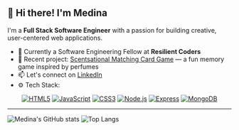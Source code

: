 ## 👋 Hi there! I'm Medina

I'm a **Full Stack Software Engineer** with a passion for building creative, user-centered web applications.

- 🔭 Currently a Software Engineering Fellow at **Resilient Coders**
- 🧠 Recent project: [Scentsational Matching Card Game](#) — a fun memory game inspired by perfumes
- 📫 Let's connect on [LinkedIn](https://www.linkedin.com/in/medina-geyer/)
- ⚙️ Tech Stack:

<div align="center">

[![HTML5](https://img.shields.io/badge/HTML-fb8f67?style=flat-square&logo=HTML5&logoColor=fdfffc)](https://html.com/)
[![JavaScript](https://img.shields.io/badge/JavaScript-172121?style=flat-square&logo=javascript)](https://www.javascript.com/)
[![CSS3](https://img.shields.io/badge/CSS3-2ea3f2?style=flat-square&logo=css3&logoColor=fff)](https://developer.mozilla.org/en-US/docs/Web/CSS)
[![Node.js](https://img.shields.io/badge/Node.js-3c873a?style=flat-square&logo=Node.js&logoColor=fff)](https://nodejs.org/)
[![Express](https://img.shields.io/badge/Express-000?style=flat-square&logo=express&logoColor=fff)](https://expressjs.com/)
[![MongoDB](https://img.shields.io/badge/MongoDB-47a248?style=flat-square&logo=mongodb&logoColor=fff)](https://www.mongodb.com/)

</div>

---

<!-- Optional GitHub Stats -->
![Medina's GitHub stats](https://github-readme-stats.vercel.app/api?username=medinageyer&show_icons=true&theme=radical)
![Top Langs](https://github-readme-stats.vercel.app/api/top-langs/?username=medinageyer&layout=compact&theme=radical)
